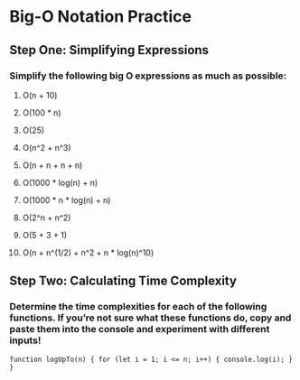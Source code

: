 # Big-O Notation Practice

## Step One: Simplifying Expressions

### Simplify the following big O expressions as much as possible:

1. O(n + 10)

2. O(100 * n)

3. O(25)

4. O(n^2 + n^3)

5. O(n + n + n + n)

6. O(1000 * log(n) + n)

7. O(1000 * n * log(n) + n)

8. O(2^n + n^2)

9. O(5 + 3 + 1)

10. O(n + n^(1/2) + n^2 + n * log(n)^10)

## Step Two: Calculating Time Complexity

### Determine the time complexities for each of the following functions. If you’re not sure what these functions do, copy and paste them into the console and experiment with different inputs!

`function logUpTo(n) {
  for (let i = 1; i <= n; i++) {
    console.log(i);
  }
}`